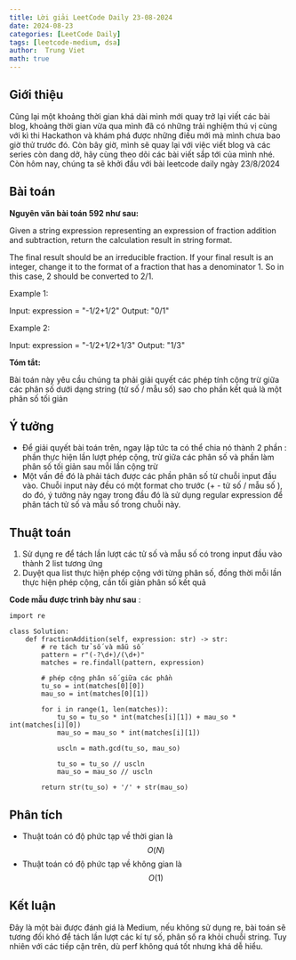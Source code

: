 ```yaml
---
title: Lời giải LeetCode Daily 23-08-2024
date: 2024-08-23
categories: [LeetCode Daily]
tags: [leetcode-medium, dsa]
author:  Trung Viet 
math: true
---
```



## Giới thiệu 
Cũng lại một khoảng thời gian khá dài mình mới quay trở lại viết các bài blog, khoảng thời gian vừa qua mình đã có những trải nghiệm thú vị cùng với kì thi Hackathon và khám phá được những điều mới mà mình chưa bao giờ thử trước đó. Còn bây giờ, mình sẽ quay lại với việc viết blog và các series còn dang dở, hãy cùng theo dõi các bài viết sắp tới của mình nhé. Còn hôm nay, chúng ta sẽ khởi đầu với bài leetcode daily ngày 23/8/2024

## Bài toán 

**Nguyên văn bài toán 592 như sau:** 

Given a string expression representing an expression of fraction addition and subtraction, return the calculation result in string format.

The final result should be an irreducible fraction. If your final result is an integer, change it to the format of a fraction that has a denominator 1. So in this case, 2 should be converted to 2/1.

Example 1:

Input: expression = "-1/2+1/2"
Output: "0/1"

Example 2:

Input: expression = "-1/2+1/2+1/3"
Output: "1/3"

**Tóm tắt:** 

Bài toán này yêu cầu chúng ta phải giải quyết các phép tính cộng trừ giữa các phân số dưới dạng string (tử số / mẫu số) sao cho phần kết quả là một phân số tối giản


## Ý tưởng 
- Để giải quyết bài toán trên, ngay lập tức ta có thể chia nó thành 2 phần : phần thực hiện lần lượt phép cộng, trừ giữa các phân số và phần làm phân số tối giản sau mỗi lần cộng trừ 
- Một vấn đề đó là phải tách được các phần phân số từ chuỗi input đầu vào. 
Chuỗi input này đều có một format cho trước (+ - tử số / mẫu số ), do đó, ý tưởng nảy ngay trong đầu đó là sử dụng regular expression để phân tách tử số và mẫu số trong chuỗi này. 


## Thuật toán 
1. Sử dụng re để tách lần lượt các tử số và mẫu số có trong input đầu vào thành 2 list tương ứng 
2. Duyệt qua list thực hiện phép cộng với từng phân số, đồng thời mỗi lần thực hiện phép cộng, cần tối giản phân số kết quả 

**Code mẫu được trình bày như sau** : 
```
import re 

class Solution:
    def fractionAddition(self, expression: str) -> str:
        # re tách tử số và mẫu số 
        pattern = r"(-?\d+)/(\d+)"
        matches = re.findall(pattern, expression)

        # phép cộng phân số giữa các phần 
        tu_so = int(matches[0][0]) 
        mau_so = int(matches[0][1])

        for i in range(1, len(matches)): 
            tu_so = tu_so * int(matches[i][1]) + mau_so * int(matches[i][0])
            mau_so = mau_so * int(matches[i][1])

            uscln = math.gcd(tu_so, mau_so)

            tu_so = tu_so // uscln 
            mau_so = mau_so // uscln 

        return str(tu_so) + '/' + str(mau_so)
```

## Phân tích 
- Thuật toán có độ phức tạp về thời gian là $$O(N)$$ 
- Thuật toán có độ phức tạp về không gian là $$O(1)$$ 
## Kết luận 

Đây là một bài được đánh giá là Medium, nếu không sử dụng re, bài toán sẽ tương đối khó để tách lần lượt các kí tự số, phân số ra khỏi chuỗi string. Tuy nhiên với các tiếp cận trên, dù perf không quá tốt nhưng khá dễ hiểu. 